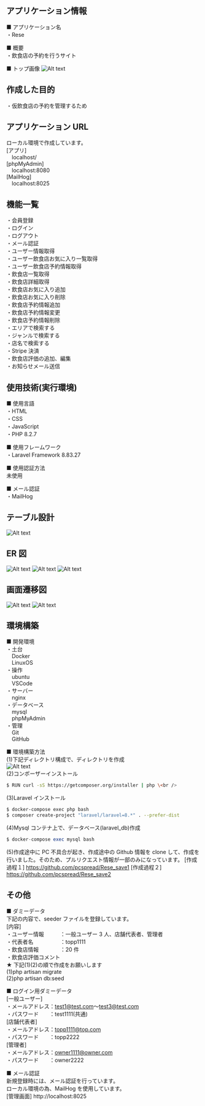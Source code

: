 ## アプリケーション情報

■ アプリケーション名<br />
・Rese

■ 概要<br />
・飲食店の予約を行うサイト<br />

■ トップ画像
![Alt text](image.png)

## 作成した目的

・仮飲食店の予約を管理するため

## アプリケーション URL

ローカル環境で作成しています。<br />
[アプリ]<br />
&emsp;localhost/<br />
[phpMyAdmin]<br />
&emsp;localhost:8080<br />
[MailHog]<br />
&emsp;localhost:8025<br />

## 機能一覧

・会員登録<br />
・ログイン<br />
・ログアウト<br />
・メール認証<br />
・ユーザー情報取得<br />
・ユーザー飲食店お気に入り一覧取得<br />
・ユーザー飲食店予約情報取得<br />
・飲食店一覧取得<br />
・飲食店詳細取得<br />
・飲食店お気に入り追加<br />
・飲食店お気に入り削除<br />
・飲食店予約情報追加<br />
・飲食店予約情報変更<br />
・飲食店予約情報削除<br />
・エリアで検索する<br />
・ジャンルで検索する<br />
・店名で検索する<br />
・Stripe 決済<br />
・飲食店評価の追加、編集<br />
・お知らせメール送信<br />

## 使用技術(実行環境)

■ 使用言語<br />
・HTML<br />
・CSS<br />
・JavaScript<br />
・PHP 8.2.7

■ 使用フレームワーク<br />
・Laravel Framework 8.83.27

■ 使用認証方法<br />
未使用

■ メール認証<br />
・MailHog

## テーブル設計

![Alt text](image-5.png)

## ER 図

![Alt text](image-1.png)
![Alt text](image-6.png)
![Alt text](image-7.png)

## 画面遷移図

![Alt text](image-8.png)
![Alt text](image-3.png)

## 環境構築

■ 開発環境<br />
・土台<br />
&emsp;Docker<br />
&emsp;LinuxOS<br />
・操作<br />
&emsp;ubuntu<br />
&emsp;VSCode<br />
・サーバー<br />
&emsp;nginx<br />
・データベース<br />
&emsp;mysql<br />
&emsp;phpMyAdmin<br />
・管理<br />
&emsp;Git<br />
&emsp;GitHub

■ 環境構築方法<br />
(1)下記ディレクトリ構成で、ディレクトリを作成<br />
![Alt text](image-4.png)<br />
(2)コンポーザーインストール<br />

```bash
$ RUN curl -sS https://getcomposer.org/installer | php \<br />
```

(3)Laravel インストール<br />

```bash
$ docker-compose exec php bash
$ composer create-project "laravel/laravel=8.*" . --prefer-dist
```

(4)Mysql コンテナ上で、データベース(laravel_db)作成<br />

```php
$ docker-compose exec mysql bash
```

(5)作成途中に PC 不具合が起き、作成途中の Github 情報を clone して、作成を行いました。そのため、プルリクエスト情報が一部のみになっています。
[作成過程１]
https://github.com/pcspread/Rese_save1
[作成過程２]
https://github.com/pcspread/Rese_save2

## その他

■ ダミーデータ<br />
下記の内容で、seeder ファイルを登録しています。<br />
[内容]<br />
・ユーザー情報　　　：一般ユーザー 3 人、店舗代表者、管理者<br />
・代表者名　　　　　：topp1111<br />
・飲食店情報　　　　：20 件　　<br />
・飲食店評価コメント<br />
★ 下記(1)(2)の順で作成をお願いします<br />
(1)php artisan migrate<br />
(2)php artisan db:seed

■ ログイン用ダミーデータ<br />
[一般ユーザー]<br />
・メールアドレス：test1@test.com～test3@test.com<br />
・パスワード　　：test1111(共通)<br />
[店舗代表者]<br />
・メールアドレス：topp1111@top.com<br />
・パスワード　　：topp2222<br />
[管理者]<br />
・メールアドレス：owner1111@owner.com<br />
・パスワード　　：owner2222<br />

■ メール認証<br />
新規登録時には、メール認証を行っています。<br />
ローカル環境の為、MailHog を使用しています。<br />
[管理画面]
http://localhost:8025<br />
